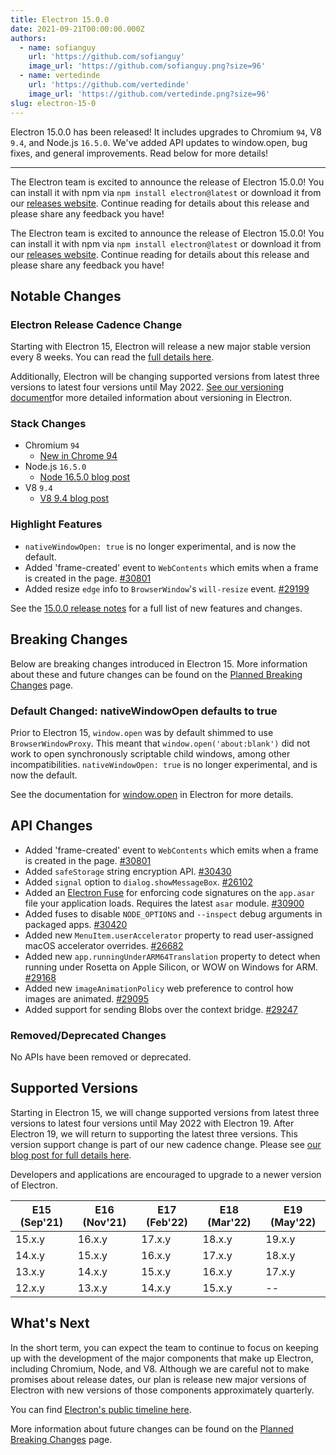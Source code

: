 ```yaml
---
title: Electron 15.0.0
date: 2021-09-21T00:00:00.000Z
authors:
  - name: sofianguy
    url: 'https://github.com/sofianguy'
    image_url: 'https://github.com/sofianguy.png?size=96'
  - name: vertedinde
    url: 'https://github.com/vertedinde'
    image_url: 'https://github.com/vertedinde.png?size=96'
slug: electron-15-0
---
```


Electron 15.0.0 has been released! It includes upgrades to Chromium `94`, V8 `9.4`, and Node.js `16.5.0`. We've added API updates to window.open, bug fixes, and general improvements. Read below for more details!

---

The Electron team is excited to announce the release of Electron 15.0.0! You can install it with npm via `npm install electron@latest` or download it from our [releases website](https://www.electronjs.org/releases/stable). Continue reading for details about this release and please share any feedback you have!

The Electron team is excited to announce the release of Electron 15.0.0! You can install it with npm via `npm install electron@latest` or download it from our [releases website](https://www.electronjs.org/releases/stable). Continue reading for details about this release and please share any feedback you have!

## Notable Changes

### Electron Release Cadence Change

Starting with Electron 15, Electron will release a new major stable version every 8 weeks. You can read the [full details here](https://www.electronjs.org/blog/8-week-cadence).

Additionally, Electron will be changing supported versions from latest three versions to latest four versions until May 2022. [See our versioning document](https://www.electronjs.org/docs/latest/tutorial/electron-versioning)for more detailed information about versioning in Electron.

### Stack Changes

* Chromium `94`
    * [New in Chrome 94](https://developer.chrome.com/blog/new-in-chrome-94/)
* Node.js `16.5.0`
    * [Node 16.5.0 blog post](https://nodejs.org/en/blog/release/v16.5.0/)
* V8 `9.4`
    * [V8 9.4 blog post](https://v8.dev/blog/v8-release-94)

### Highlight Features

* `nativeWindowOpen: true` is no longer experimental, and is now the default.
* Added 'frame-created' event to `WebContents` which emits when a frame is created in the page. [#30801](https://github.com/electron/electron/pull/30801) 
* Added resize `edge` info to `BrowserWindow`'s `will-resize` event. [#29199](https://github.com/electron/electron/pull/29199)

See the [15.0.0 release notes](https://github.com/electron/electron/releases/tag/v15.0.0) for a full list of new features and changes.

## Breaking Changes

Below are breaking changes introduced in Electron 15. More information about these and future changes can be found on the [Planned Breaking Changes](https://www.electronjs.org/docs/latest/breaking-changes) page.

### Default Changed: nativeWindowOpen defaults to true

Prior to Electron 15, `window.open` was by default shimmed to use `BrowserWindowProxy`. This meant that `window.open('about:blank')` did not work to open synchronously scriptable child windows, among other incompatibilities. `nativeWindowOpen: true` is no longer experimental, and is now the default.

See the documentation for [window.open](https://www.electronjs.org/docs/latest/api/window-open) in Electron for more details.


## API Changes

* Added 'frame-created' event to `WebContents` which emits when a frame is created in the page. [#30801](https://github.com/electron/electron/pull/30801) 
* Added `safeStorage` string encryption API. [#30430](https://github.com/electron/electron/pull/30430) 
* Added `signal` option to `dialog.showMessageBox`. [#26102](https://github.com/electron/electron/pull/26102) 
* Added an [Electron Fuse](https://www.electronjs.org/docs/latest/tutorial/fuses) for enforcing code signatures on the `app.asar` file your application loads.  Requires the latest `asar` module. [#30900](https://github.com/electron/electron/pull/30900) 
* Added fuses to disable `NODE_OPTIONS` and `--inspect` debug arguments in packaged apps. [#30420](https://github.com/electron/electron/pull/30420)
* Added new `MenuItem.userAccelerator` property to read user-assigned macOS accelerator overrides. [#26682](https://github.com/electron/electron/pull/26682) 
* Added new `app.runningUnderARM64Translation` property to detect when running under Rosetta on Apple Silicon, or WOW on Windows for ARM. [#29168](https://github.com/electron/electron/pull/29168) 
* Added new `imageAnimationPolicy` web preference to control how images are animated. [#29095](https://github.com/electron/electron/pull/29095) 
* Added support for sending Blobs over the context bridge. [#29247](https://github.com/electron/electron/pull/29247)


### Removed/Deprecated Changes

No APIs have been removed or deprecated.

## Supported Versions

Starting in Electron 15, we will change supported versions from latest three versions to latest four versions until May 2022 with Electron 19. After Electron 19, we will return to supporting the latest three versions. This version support change is part of our new cadence change. Please see [our blog post for full details here](https://www.electronjs.org/blog/8-week-cadence/#-will-electron-extend-the-number-of-supported-versions).

Developers and applications are encouraged to upgrade to a newer version of Electron.

|	E15 (Sep'21) |	E16 (Nov'21) |	E17 (Feb'22) |	E18 (Mar'22) |	E19 (May'22) |
| ---- | ---- | ---- | ---- | ---- |
|	15.x.y |	16.x.y |	17.x.y |	18.x.y |	19.x.y |
|	14.x.y |	15.x.y |	16.x.y |	17.x.y |	18.x.y |
|	13.x.y |	14.x.y |	15.x.y |	16.x.y |	17.x.y |
|	12.x.y |	13.x.y |	14.x.y |	15.x.y |	-- |

## What's Next

In the short term, you can expect the team to continue to focus on keeping up with the development of the major components that make up Electron, including Chromium, Node, and V8. Although we are careful not to make promises about release dates, our plan is release new major versions of Electron with new versions of those components approximately quarterly.

You can find [Electron's public timeline here](https://www.electronjs.org/docs/latest/tutorial/electron-timelines).

More information about future changes can be found on the [Planned Breaking Changes](https://github.com/electron/electron/blob/main/docs/breaking-changes.md) page.
